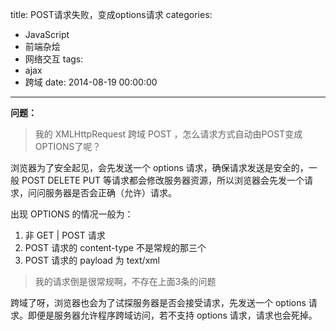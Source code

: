 title: POST请求失败，变成options请求
categories:
  - JavaScript
  - 前端杂烩
  - 网络交互
tags:
  - ajax
  - 跨域
date: 2014-08-19 00:00:00
---


**问题：**

> 我的 XMLHttpRequest 跨域 POST ，怎么请求方式自动由POST变成OPTIONS了呢？

浏览器为了安全起见，会先发送一个 options 请求，确保请求发送是安全的，一般 POST DELETE PUT 等请求都会修改服务器资源，所以浏览器会先发一个请求，问问服务器是否会正确（允许）请求。

出现 OPTIONS 的情况一般为：

1. 非 GET | POST 请求
2. POST 请求的 content-type 不是常规的那三个
3. POST 请求的 payload 为 text/xml

> 我的请求倒是很常规啊，不存在上面3条的问题

跨域了呀，浏览器也会为了试探服务器是否会接受请求，先发送一个 options 请求。即便是服务器允许程序跨域访问，若不支持 options 请求，请求也会死掉。
